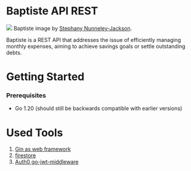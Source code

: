 # Baptiste API REST

![](https://assetsio.reedpopcdn.com/overwatch_baptiste_header_1.jpg?width=1920&height=1920&fit=bounds&quality=80&format=jpg&auto=webp)
Baptiste image by <a HREF="https://www.vg247.com/overwatch-baptiste-hero-announced">Stephany Nunneley-Jackson</a>.

Baptiste is a REST API that addresses the issue of efficiently managing monthly expenses, aiming to achieve savings goals or settle outstanding debts.


# Getting Started
### Prerequisites
- Go 1.20 (should still be backwards compatible with earlier versions)

# Used Tools
1. <a HREF="https://github.com/gin-gonic/gin">Gin as web framework  </a>
2. <a HREF="https://pkg.go.dev/cloud.google.com/go/firestore">firestore</a>
3. <a HREF="https://github.com/auth0/go-jwt-middleware/">Auth0 go-jwt-middleware</a>




